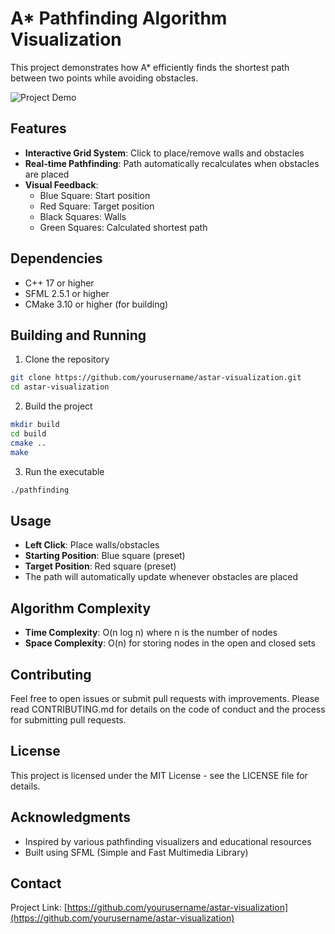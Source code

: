# A* Pathfinding Algorithm Visualization

This project demonstrates how A* efficiently finds the shortest path between two points while avoiding obstacles.

![Project Demo](https://i.imgur.com/tq0y6ei.png)

## Features

- **Interactive Grid System**: Click to place/remove walls and obstacles
- **Real-time Pathfinding**: Path automatically recalculates when obstacles are placed
- **Visual Feedback**: 
  - Blue Square: Start position
  - Red Square: Target position
  - Black Squares: Walls
  - Green Squares: Calculated shortest path

## Dependencies

- C++ 17 or higher
- SFML 2.5.1 or higher
- CMake 3.10 or higher (for building)

## Building and Running

1. Clone the repository
```bash
git clone https://github.com/yourusername/astar-visualization.git
cd astar-visualization
```

2. Build the project
```bash
mkdir build
cd build
cmake ..
make
```

3. Run the executable
```bash
./pathfinding
```

## Usage

- **Left Click**: Place walls/obstacles
- **Starting Position**: Blue square (preset)
- **Target Position**: Red square (preset)
- The path will automatically update whenever obstacles are placed

## Algorithm Complexity

- **Time Complexity**: O(n log n) where n is the number of nodes
- **Space Complexity**: O(n) for storing nodes in the open and closed sets

## Contributing

Feel free to open issues or submit pull requests with improvements. Please read CONTRIBUTING.md for details on the code of conduct and the process for submitting pull requests.

## License

This project is licensed under the MIT License - see the LICENSE file for details.

## Acknowledgments

- Inspired by various pathfinding visualizers and educational resources
- Built using SFML (Simple and Fast Multimedia Library)

## Contact

Project Link: [https://github.com/yourusername/astar-visualization](https://github.com/yourusername/astar-visualization)
